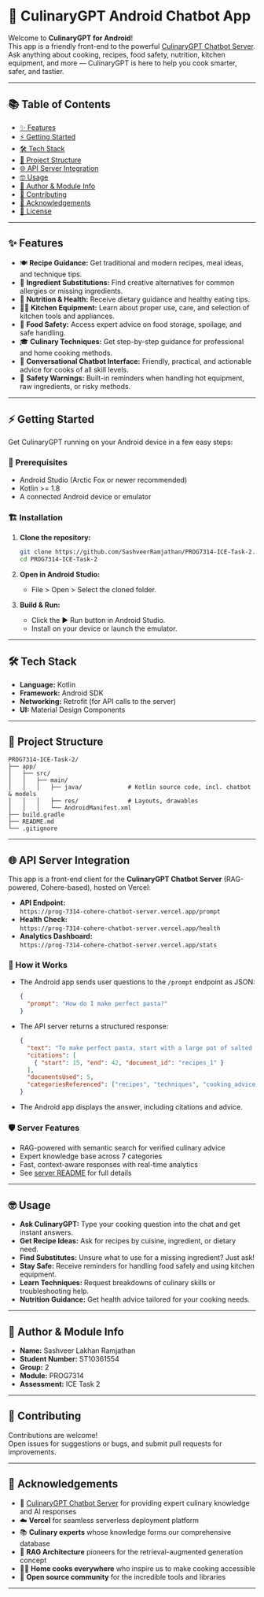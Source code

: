 # 🍳 CulinaryGPT Android Chatbot App

Welcome to **CulinaryGPT for Android**!  
This app is a friendly front-end to the powerful [CulinaryGPT Chatbot Server](https://github.com/SashveerRamjathan/PROG7314-Cohere-Chatbot-Server). Ask anything about cooking, recipes, food safety, nutrition, kitchen equipment, and more — CulinaryGPT is here to help you cook smarter, safer, and tastier.

---

## 📚 Table of Contents

- [✨ Features](#features)
- [⚡ Getting Started](#getting-started)
- [🛠️ Tech Stack](#tech-stack)
- [📁 Project Structure](#project-structure)
- [🌐 API Server Integration](#api-server-integration)
- [🤓 Usage](#usage)
- [👤 Author & Module Info](#author--module-info)
- [👥 Contributing](#contributing)
- [🙏 Acknowledgements](#acknowledgements)
- [📄 License](#license)

---

## ✨ Features

- 🍽️ **Recipe Guidance:** Get traditional and modern recipes, meal ideas, and technique tips.
- 🥦 **Ingredient Substitutions:** Find creative alternatives for common allergies or missing ingredients.
- 🥗 **Nutrition & Health:** Receive dietary guidance and healthy eating tips.
- 🧑‍🍳 **Kitchen Equipment:** Learn about proper use, care, and selection of kitchen tools and appliances.
- 🦠 **Food Safety:** Access expert advice on food storage, spoilage, and safe handling.
- 🎓 **Culinary Techniques:** Get step-by-step guidance for professional and home cooking methods.
- 🤖 **Conversational Chatbot Interface:** Friendly, practical, and actionable advice for cooks of all skill levels.
- 🚦 **Safety Warnings:** Built-in reminders when handling hot equipment, raw ingredients, or risky methods.

---

## ⚡ Getting Started

Get CulinaryGPT running on your Android device in a few easy steps:

### 🧰 Prerequisites

- Android Studio (Arctic Fox or newer recommended)
- Kotlin >= 1.8
- A connected Android device or emulator

### 🏗️ Installation

1. **Clone the repository:**
   ```bash
   git clone https://github.com/SashveerRamjathan/PROG7314-ICE-Task-2.git
   cd PROG7314-ICE-Task-2
   ```

2. **Open in Android Studio:**
   - File > Open > Select the cloned folder.

3. **Build & Run:**
   - Click the ▶️ Run button in Android Studio.
   - Install on your device or launch the emulator.

---

## 🛠️ Tech Stack

- **Language:** Kotlin
- **Framework:** Android SDK
- **Networking:** Retrofit (for API calls to the server)
- **UI:** Material Design Components

---

## 📁 Project Structure

```
PROG7314-ICE-Task-2/
├── app/
│   ├── src/
│   │   ├── main/
│   │   │   ├── java/             # Kotlin source code, incl. chatbot & models
│   │   │   ├── res/              # Layouts, drawables
│   │   │   └── AndroidManifest.xml
├── build.gradle
├── README.md
└── .gitignore
```

---

## 🌐 API Server Integration

This app is a front-end client for the **CulinaryGPT Chatbot Server** (RAG-powered, Cohere-based), hosted on Vercel:

- **API Endpoint:**  
  `https://prog-7314-cohere-chatbot-server.vercel.app/prompt`
- **Health Check:**  
  `https://prog-7314-cohere-chatbot-server.vercel.app/health`
- **Analytics Dashboard:**  
  `https://prog-7314-cohere-chatbot-server.vercel.app/stats`

### 🔌 How it Works

- The Android app sends user questions to the `/prompt` endpoint as JSON:
  ```json
  {
    "prompt": "How do I make perfect pasta?"
  }
  ```
- The API server returns a structured response:
  ```json
  {
    "text": "To make perfect pasta, start with a large pot of salted water...",
    "citations": [
      { "start": 15, "end": 42, "document_id": "recipes_1" }
    ],
    "documentsUsed": 5,
    "categoriesReferenced": ["recipes", "techniques", "cooking_advice"]
  }
  ```
- The Android app displays the answer, including citations and advice.

### 🛡️ Server Features
- RAG-powered with semantic search for verified culinary advice
- Expert knowledge base across 7 categories
- Fast, context-aware responses with real-time analytics
- See [server README](https://github.com/SashveerRamjathan/PROG7314-Cohere-Chatbot-Server) for full details

---

## 🤓 Usage

- **Ask CulinaryGPT:** Type your cooking question into the chat and get instant answers.
- **Get Recipe Ideas:** Ask for recipes by cuisine, ingredient, or dietary need.
- **Find Substitutes:** Unsure what to use for a missing ingredient? Just ask!
- **Stay Safe:** Receive reminders for handling food safely and using kitchen equipment.
- **Learn Techniques:** Request breakdowns of culinary skills or troubleshooting help.
- **Nutrition Guidance:** Get health advice tailored for your cooking needs.

---

## 👤 Author & Module Info

- **Name:** Sashveer Lakhan Ramjathan  
- **Student Number:** ST10361554  
- **Group:** 2  
- **Module:** PROG7314  
- **Assessment:** ICE Task 2  

---

## 👥 Contributing

Contributions are welcome!  
Open issues for suggestions or bugs, and submit pull requests for improvements.

---

## 🙏 Acknowledgements

- 🤖 [CulinaryGPT Chatbot Server](https://github.com/SashveerRamjathan/PROG7314-Cohere-Chatbot-Server) for providing expert culinary knowledge and AI responses
- ☁️ **Vercel** for seamless serverless deployment platform
- 📚 **Culinary experts** whose knowledge forms our comprehensive database
- 🔬 **RAG Architecture** pioneers for the retrieval-augmented generation concept
- 👨‍🍳 **Home cooks everywhere** who inspire us to make cooking accessible
- 🌟 **Open source community** for the incredible tools and libraries

---
